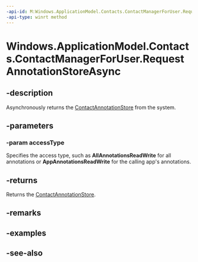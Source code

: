 ----api-id: M:Windows.ApplicationModel.Contacts.ContactManagerForUser.RequestAnnotationStoreAsync(Windows.ApplicationModel.Contacts.ContactAnnotationStoreAccessType)
-api-type: winrt method
---<!-- Method syntaxpublic Windows.Foundation.IAsyncOperation<Windows.ApplicationModel.Contacts.ContactAnnotationStore> RequestAnnotationStoreAsync(Windows.ApplicationModel.Contacts.ContactAnnotationStoreAccessType accessType)--># Windows.ApplicationModel.Contacts.ContactManagerForUser.RequestAnnotationStoreAsync## -descriptionAsynchronously returns the [ContactAnnotationStore](contactannotationstore.md) from the system.## -parameters### -param accessTypeSpecifies the access type, such as **AllAnnotationsReadWrite** for all annotations or **AppAnnotationsReadWrite** for the calling app's annotations.## -returnsReturns the [ContactAnnotationStore](contactannotationstore.md).## -remarks## -examples## -see-also